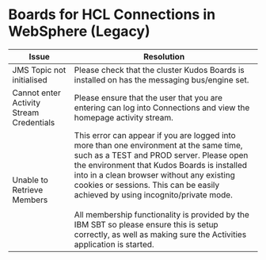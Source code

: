 # Boards for HCL Connections in WebSphere (Legacy)

| Issue | Resolution |
| --- | --- |
| JMS Topic not initialised | Please check that the cluster Kudos Boards is installed on has the messaging bus/engine set. |
| Cannot enter Activity Stream Credentials | Please ensure that the user that you are entering can log into Connections and view the homepage activity stream. |
| Unable to Retrieve Members | This error can appear if you are logged into more than one environment at the same time, such as a TEST and PROD server. Please open the environment that Kudos Boards is installed into in a clean browser without any existing cookies or sessions. This can be easily achieved by using incognito/private mode.</br></br>All membership functionality is provided by the IBM SBT so please ensure this is setup correctly, as well as making sure the Activities application is started. |
